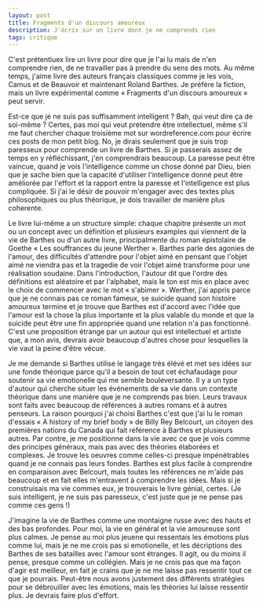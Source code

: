 ```yaml
---
layout: post
title: Fragments d'un discours amoureux
description: J'écris sur un livre dont je ne comprends rien
tags: critique
---
```


C'est prétentiuex lire un livre pour dire que je l'ai lu mais de
n'en comprendre rien, de ne travailler pas à prendre du sens des
mots. Au même temps, j'aime livre des auteurs français classiques
comme je les vois, Camus et de Beauvoir et maintenant Roland Barthes.
Je préfère la fiction, mais un livre expérimental comme « Fragments
d'un discours amoureux » peut servir.

Est-ce que je ne suis pas suffisamment intelligent ? Bah, qui veut
dire ça de soi-même ? Certes, pas moi qui veut prétendre être intellectuel,
même s'il me faut chercher chaque troisième mot sur wordreference.com pour
écrire ces posts de mon petit blog.
No, je dirais seulement que je suis trop paresseux pour comprende un
livre de Barthes. Si je passerais assez de temps en y réfléchissant, j'en
comprendrais beaucoup. La paresse peut être vaincue, quand je vois 
l'intelligence comme un chose donné par Dieu, bien que je sache bien que la 
capacité d'utiliser l'intelligence donné peut être améliorée par l'effort
et la rapport entre la paresse et l'intelligence est plus compliquée.
Si j'ai le désir de pouvoir m'engager avec des textes plus philosophiques ou
plus théorique, je dois travailler de manière plus coherente.

Le livre lui-même a un structure simple: chaque chapitre présente un mot ou
un concept avec un définition et plusieurs examples qui viennent de la 
vie de Barthes ou d'un autre livre, principalmente du roman épistolaire de
Goethe « Les souffrances du jeune Werther ». Barthes parle des agonies
de l'amour, des difficultés d'attendre pour l'objet aimé en pensant que
l'objet aimé ne viendra pas et la tragedie de voir l'objet aimé transforme
pour une réalisation soudaine. Dans l'introduction, l'autour dit que l'ordre
des définitions est aléatoire et par l'alphabet, mais le ton est mis en
place avec le choix de commencer avec le mot « s'abimer ». Werther, j'ai appris
parce que je ne connais pas ce roman fameux, se suicide quand son histoire
amoureux termine et je trouve que Barthes est d'accord avec l'idée que l'amour
est la chose la plus importante et la plus valable du monde et que la suicide
peut être une fin appropriée quand une relation n'a pas fonctionné. C'est une
proposition étrange par un autour qui est intellectuel et artiste que, a mon
avis, devrais avoir beaucoup d'autres chose pour lesquelles la vie vaut la
peine d'être vécue.

Je me demande si Barthes utilise le langage très élévé et met ses idées 
sur une fonde théorique parce qu'il a besoin de tout cet échafaudage pour 
soutenir sa vie emotionelle qui me semble bouleversante. Il y a un type 
d'autour qui cherche situer les événements de sa vie dans un contexte 
théorique dans une manière que je ne comprends pas bien. Leurs travaux
sont faits avec beaucoup de références à autres romans et à autres
penseurs. La raison pourquoi j'ai choisi Barthes c'est que j'ai lu
le roman d'essais « A history of my brief body » de Billy Rey Belcourt, 
un citoyen des premières nations du Canada qui fait référence à Barthes
et plusieurs autres. Par contre, je me positionne dans la vie avec 
ce que je vois comme des principes généraux, mais pas avec des théories 
élaborées et complexes. Je trouve les oeuvres comme celles-ci presque
impénétrables quand je ne connais pas leurs fondes. Barthes est plus
facile à comprendre en comparaison avec Belcourt, mais toutes les
références ne m'aide pas beaucoup et en fait elles m'entravent à
comprendre les idées. Mais si je construisais ma vie commes eux, je
trouverais le livre génial, certes. (Je suis intelligent, je ne suis pas
paresseux, c'est juste que je ne pense pas comme ces gens !)

J'imagine la vie de Barthes comme une montaigne russe avec des hauts
et des bas profondes. Pour moi, la vie en général et la vie amoureuse
sont plus calmes. Je pense au moi plus jeuene qui ressentais les
émotions plus comme lui, mais je ne me crois pas si emotionelle, et les
décriptions des Barthes de ses batailles avec l'amour sont étranges.
Il agit, ou du moins il pense, presque comme un collégien. Mais je
ne crois pas que ma façon d'agir est meilleur, en fait je crains que
je ne me laisse pas ressentir tout ce que je pourrais. Peut-être 
nous avons justement des différents stratégies pour se débrouiller
avec les émotions, mais les théories lui laisse ressentir plus.
Je devrais faire plus d'effort.


